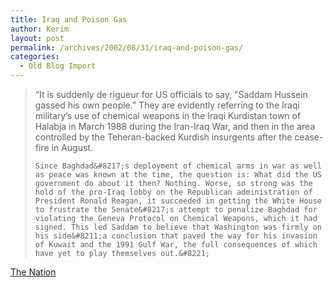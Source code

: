 ```yaml
---
title: Iraq and Poison Gas
author: Kerim
layout: post
permalink: /archives/2002/08/31/iraq-and-poison-gas/
categories:
  - Old Blog Import
---
```


>   &#8220;It is suddenly de rigueur for US officials to say, "Saddam Hussein gassed his own people." They are evidently referring to the Iraqi military&#8217;s use of chemical weapons in the Iraqi Kurdistan town of Halabja in March 1988 during the Iran-Iraq War, and then in the area controlled by the Teheran-backed Kurdish insurgents after the cease-fire in August. 
>   
>   
>     Since Baghdad&#8217;s deployment of chemical arms in war as well as peace was known at the time, the question is: What did the US government do about it then? Nothing. Worse, so strong was the hold of the pro-Iraq lobby on the Republican administration of President Ronald Reagan, it succeeded in getting the White House to frustrate the Senate&#8217;s attempt to penalize Baghdad for violating the Geneva Protocol on Chemical Weapons, which it had signed. This led Saddam to believe that Washington was firmly on his side&#8211;a conclusion that paved the way for his invasion of Kuwait and the 1991 Gulf War, the full consequences of which have yet to play themselves out.&#8221;
>   


<a href="http://www.thenation.com/docPrint.mhtml?i=special&s=hiro20020828" onclick="_gaq.push(['_trackEvent', 'outbound-article', 'http://www.thenation.com/docPrint.mhtml?i=special&s=hiro20020828', 'The Nation']);" >The Nation</a>

